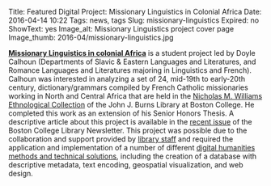 Title: Featured Digital Project: Missionary Linguistics in Colonial Africa 
Date: 2016-04-14 10:22 
Tags: news, tags 
Slug: missionary-linguistics 
Expired: no
ShowText: yes
Image_alt: Missionary Linguistics project cover page
Image_thumb: 2016-04/missionary-linguistics.jpg

[**Missionary Linguistics in colonial Africa**](http://corpus-missionnaire.bc.edu) is a student project led by Doyle Calhoun
(Departments of Slavic & Eastern Languages and Literatures, and Romance Languages and
Literatures majoring in Linguistics and French). Calhoun was interested in analyzing a set
of 24, mid-19th to early-20th century, dictionary/grammars compiled by French Catholic
missionaries working in North and Central Africa that are held in the [Nicholas M. Williams
Ethnological Collection](http://www.bc.edu/libraries/collections/collinfo/a-zlist/rarebooks.html) of the John J. Burns Library at Boston College. He completed this
work as an extension of his Senior Honors Thesis. A descriptive article about this project
is available in the [recent issue](http://www.bc.edu/libraries/newsletter/2016spring/doyle.html) of the Boston College Library Newsletter. This project was
possible due to the collaboration and support provided by [library staff](http://corpus-missionnaire.bc.edu/project-team) and required the
application and implementation of a number of different [digital humanities methods and
technical solutions](http://corpus-missionnaire.bc.edu/praxis), including the creation of a database with descriptive metadata, text
encoding, geospatial visualization, and web design.